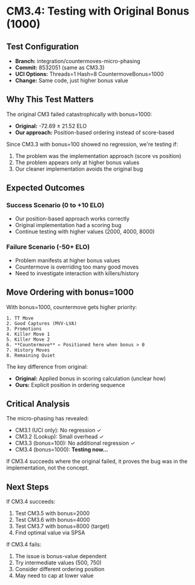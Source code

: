 # CM3.4: Testing with Original Bonus (1000)

## Test Configuration
- **Branch:** integration/countermoves-micro-phasing  
- **Commit:** 8532051 (same as CM3.3)
- **UCI Options:** Threads=1 Hash=8 CountermoveBonus=1000
- **Change:** Same code, just higher bonus value

## Why This Test Matters

The original CM3 failed catastrophically with bonus=1000:
- **Original:** -72.69 ± 21.52 ELO
- **Our approach:** Position-based ordering instead of score-based

Since CM3.3 with bonus=100 showed no regression, we're testing if:
1. The problem was the implementation approach (score vs position)
2. The problem appears only at higher bonus values
3. Our cleaner implementation avoids the original bug

## Expected Outcomes

### Success Scenario (0 to +10 ELO)
- Our position-based approach works correctly
- Original implementation had a scoring bug
- Continue testing with higher values (2000, 4000, 8000)

### Failure Scenario (-50+ ELO)
- Problem manifests at higher bonus values
- Countermove is overriding too many good moves
- Need to investigate interaction with killers/history

## Move Ordering with bonus=1000

With bonus=1000, countermove gets higher priority:
```
1. TT Move
2. Good Captures (MVV-LVA)
3. Promotions
4. Killer Move 1
5. Killer Move 2  
6. **Countermove** ← Positioned here when bonus > 0
7. History Moves
8. Remaining Quiet
```

The key difference from original:
- **Original:** Applied bonus in scoring calculation (unclear how)
- **Ours:** Explicit position in ordering sequence

## Critical Analysis

The micro-phasing has revealed:
- CM3.1 (UCI only): No regression ✓
- CM3.2 (Lookup): Small overhead ✓
- CM3.3 (bonus=100): No additional regression ✓
- CM3.4 (bonus=1000): **Testing now...**

If CM3.4 succeeds where the original failed, it proves the bug was in the implementation, not the concept.

## Next Steps

If CM3.4 succeeds:
1. Test CM3.5 with bonus=2000
2. Test CM3.6 with bonus=4000
3. Test CM3.7 with bonus=8000 (target)
4. Find optimal value via SPSA

If CM3.4 fails:
1. The issue is bonus-value dependent
2. Try intermediate values (500, 750)
3. Consider different ordering position
4. May need to cap at lower value